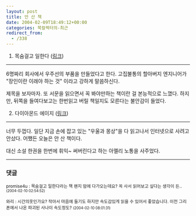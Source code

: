 ```yaml
---
layout: post
title: 안 산 책
date: 2004-02-09T18:49:12+00:00
categories: 북컬렉터의-최근
redirect_from:
  - /338
---
```


1. 목숨걸고 일한다 (<a href="http://www.bandibook.com/search/subject_view.php?code=2338459" target=bb>링크</a>)

---

6명짜리 회사에서 우주선의 부품을 만들었다고 한다. 고집불통의 할아버지 엔지니어가 "장인이란 이래야 하는 것" 이라고 강하게 말씀하신다.

제목을 보자마자. 또 서문을 읽으면서 꼭 봐야만하는 책이란 걸 본능적으로 느꼈다. 하지만, 뒤쪽을 들여다보고는 한번읽고 버릴 책일지도 모른다는 불안감이 들었다.

2. 다이아몬드 에이지 (<a href="http://www.bandibook.com/search/subject_view.php?code=2337118" target=bb>링크</a>)

---

너무 두껍다. 일단 지금 손에 잡고 있는 "우울과 몽상"을 다 읽고나서 인터넷으로 사려고 안샀다. 어쨌든 오늘은 안 산 책이다.

대신 소설 한권을 한번에 휘익~ 써버린다고 하는 아멜리 노통을 사주었다.

* * *

### 댓글



<!--- cmt:688 --->
<!--- mail: --->
<!--- parent:0 --->

<small class=comment>promise4u : 목숨걸고 일한다라는 책 왠지 맘에 다가오는데요?   꼭 사서 읽어보고 싶다는 생각이 든.. <small>(2004-02-10 02:54:52)</small></small>


<!--- cmt:689 --->
<!--- mail: --->
<!--- parent:0 --->

<small class=comment>와리 : 시간의옷인가요? 작아서 마음에 들기도 하지만 속도감있게 읽을 수 있어서 좋았습니다. 이전 그리폰에서 나온 파괴된 사나이 속도정도? <small>(2004-02-10 08:01:31)</small></small>


